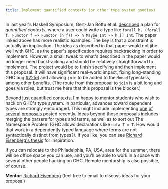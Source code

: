 ```yaml
---
title: Implement quantified contexts (or other type system goodies)
---
```


In last year's Haskell Symposium, Gert-Jan Bottu et al. [described](http://homepages.inf.ed.ac.uk/wadler/papers/quantcc/quantcc.pdf)
a plan for *quantified contexts*, where a user could write a type like `forall h. (forall f. Functor f => Functor (h f)) => h Maybe Int -> h [] Int`. The paper linked above has more realistic examples. The key is that a constraint is actually an implication. The idea as
described in that paper would not jibe well with GHC, as the paper's specification requires backtracking in order to implement. However, a small tweak to what's described in the paper would no longer need backtracking and should be relatively straightforward to implement. The project would be to finish specifying and then implement this proposal. It will have significant real-world impact, fixing long-standing GHC bug [#2256](https://ghc.haskell.org/trac/ghc/ticket/2256) and allowing `join` to be added to the `Monad` typeclass, among other benefits. (The route from this proposal to `join` is a bit long and goes via roles, but trust me here that this proposal is the blocker.)

Beyond just quantified contexts, I'm happy to mentor students who wish to hack on GHC's type system.
In particular, advances toward dependent
types are strongly encouraged. This might include implementing [one](https://github.com/ghc-proposals/ghc-proposals/pull/54)
[of](https://github.com/ghc-proposals/ghc-proposals/pull/81) [several](https://github.com/ghc-proposals/ghc-proposals/pull/83)
[proposals](https://github.com/ghc-proposals/ghc-proposals/pull/99) posted recently. Ideas beyond those proposals includes merging
the parsers for types and terms, as well as to sort out The Namespace Problem (GHC allows declarations like `data T = T`. How would that
work in a dependently typed language where terms are not syntactically distinct from types?). If you like, you can
see [Richard Eisenberg's thesis](https://repository.brynmawr.edu/cgi/viewcontent.cgi?article=1074&context=compsci_pubs) for
inspiration.

If you can relocate to the Philadelphia, PA, USA, area for the summer, there will be office space you can use, and you'll
be able to work in a space with several other people hacking on GHC. Remote mentorship is also possible, of course.

**Mentor**: [Richard Eisenberg](mailto:rae@cs.brynmawr.edu) (feel free to email to discuss ideas for your proposal)
